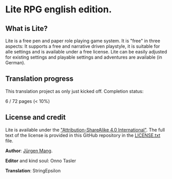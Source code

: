 # Lite RPG english edition.

## What is Lite?

Lite is a free pen and paper role playing game system. It is "free" in three aspects: It supports a free and narrative driven playstyle, it is suitable for alle settings and is available under a free license. Lite can be easily adjusted for existing settings and playable settings and adventures are available (in German).

## Translation progress

This translation project as only just kicked off. Completion status:

6 / 72 pages (< 10%)

## License and credit

Lite is available under the ["Attribution-ShareAlike 4.0 International"](https://creativecommons.org/licenses/by-sa/4.0/). The full text of the license is provided in this GitHub repository in the [LICENSE.txt](LICENSE.txt) file.

**Author**: [Jürgen Mang](https://jcgames.de).

**Editor** and kind soul: Onno Tasler

**Translation**: StringEpsilon
